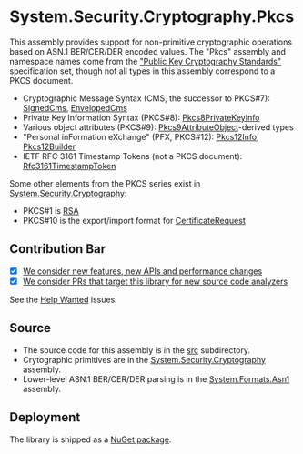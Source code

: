 # System.Security.Cryptography.Pkcs

This assembly provides support for non-primitive cryptographic operations based on ASN.1 BER/CER/DER encoded values.
The "Pkcs" assembly and namespace names come from the ["Public Key Cryptography Standards"](https://en.wikipedia.org/wiki/PKCS) specification set, though not all types in this assembly correspond to a PKCS document.

* Cryptographic Message Syntax (CMS, the successor to PKCS#7): [SignedCms](https://learn.microsoft.com/dotnet/api/system.security.cryptography.pkcs.signedcms), [EnvelopedCms](https://learn.microsoft.com/dotnet/api/system.security.cryptography.pkcs.envelopedcms)
* Private Key Information Syntax (PKCS#8): [Pkcs8PrivateKeyInfo](https://learn.microsoft.com/dotnet/api/system.security.cryptography.pkcs.pkcs8privatekeyinfo)
* Various object attributes (PKCS#9): [Pkcs9AttributeObject](https://learn.microsoft.com/dotnet/api/system.security.cryptography.pkcs.pkcs9attributeobject)-derived types
* "Personal inFormation eXchange" (PFX, PKCS#12): [Pkcs12Info](https://learn.microsoft.com/dotnet/api/system.security.cryptography.pkcs.pkcs12info), [Pkcs12Builder](https://learn.microsoft.com/dotnet/api/system.security.cryptography.pkcs.pkcs12builder)
* IETF RFC 3161 Timestamp Tokens (not a PKCS document): [Rfc3161TimestampToken](https://learn.microsoft.com/dotnet/api/system.security.cryptography.pkcs.rfc3161timestamptoken)

Some other elements from the PKCS series exist in [System.Security.Cryptography](../System.Security.Cryptography/):
* PKCS#1 is [RSA](https://learn.microsoft.com/dotnet/api/system.security.cryptography.rsa)
* PKCS#10 is the export/import format for [CertificateRequest](https://learn.microsoft.com/dotnet/api/system.security.cryptography.x509certificates.certificaterequest)

## Contribution Bar

- [x] [We consider new features, new APIs and performance changes](../README.md#primary-bar)
- [x] [We consider PRs that target this library for new source code analyzers](../README.md#secondary-bars)

See the [Help Wanted](https://github.com/dotnet/runtime/issues?q=is:issue+is:open+label:area-System.Security+label:%22help+wanted%22) issues.

## Source

* The source code for this assembly is in the [src](src/) subdirectory.
* Crytographic primitives are in the [System.Security.Cryptography](../System.Security.Cryptography/) assembly.
* Lower-level ASN.1 BER/CER/DER parsing is in the [System.Formats.Asn1](../System.Formats.Asn1/) assembly.

## Deployment

The library is shipped as a [NuGet package](https://www.nuget.org/packages/System.Security.Cryptography.Pkcs).
